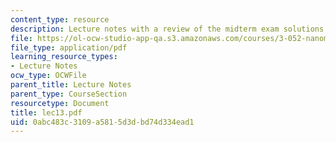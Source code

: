 ```yaml
---
content_type: resource
description: Lecture notes with a review of the midterm exam solutions.
file: https://ol-ocw-studio-app-qa.s3.amazonaws.com/courses/3-052-nanomechanics-of-materials-and-biomaterials-spring-2007/0abc483c3109a5815d3dbd74d334ead1_lec13.pdf
file_type: application/pdf
learning_resource_types:
- Lecture Notes
ocw_type: OCWFile
parent_title: Lecture Notes
parent_type: CourseSection
resourcetype: Document
title: lec13.pdf
uid: 0abc483c-3109-a581-5d3d-bd74d334ead1
---
```

